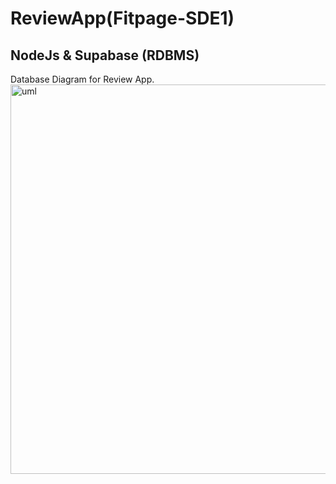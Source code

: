 # ReviewApp(Fitpage-SDE1)
## NodeJs & Supabase (RDBMS)

Database Diagram for Review App.
<img width="623" alt="uml" src="https://github.com/vy211/ReviewApp/assets/29013344/d3486f83-a85a-4359-8b1f-4f38d6357997">
